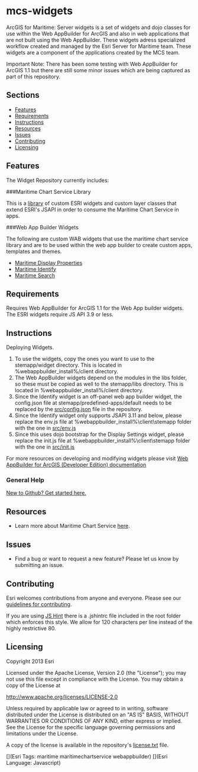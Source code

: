 # mcs-widgets
ArcGIS for Maritime: Server widgets is a set of widgets and dojo classes for use within the Web AppBuilder for ArcGIS and also in web applications that are not built using the Web AppBuilder. These widgets adress specialized workflow created and managed by the Esri Server for Maritime team. These widgets are a component of the applications created by the MCS team.

Important Note: There has been some testing with Web AppBuilder for ArcGIS 1.1 but there are still some minor issues which are being captured as part of this repository.

## Sections

* [Features](#features)
* [Requirements](#requirements)
* [Instructions](#instructions)
* [Resources](#resources)
* [Issues](#issues)
* [Contributing](#contributing)
* [Licensing](#licensing)

## Features
The Widget Repository currently includes:

###Maritime Chart Service Library

This is a [library](./src/libs/mcs-widgets/README.md) of custom ESRI widgets and custom layer classes that extend ESRI's JSAPI in order to consume the Maritime Chart Service in apps. 

###Web App Builder Widgets

The following are custom WAB widgets that use the maritime chart service library and are to be used within the web app builder to create custom apps, templates and themes.

* [Maritime Display Properties](./src/widgets/MaritimeDisplayProperties/README.md)
* [Maritime Identify](./src/widgets/MaritimeIdentify/README.md)
* [Maritime Search](./src/widgets/MaritimeSearch/README.md)


## Requirements
Requires Web AppBuilder for ArcGIS 1.1 for the Web App builder widgets. The ESRI widgets require JS API 3.9 or less. 

## Instructions
Deploying Widgets.

1. To use the widgets, copy the ones you want to use to the stemapp/widget directory. This is located in %webappbuilder_install%/client directory.
2. The Web AppBuilder widgets depend on the modules in the libs folder, so these must be copied as well to the stemapp/libs directory. This is located in %webappbuilder_install%/client directory. 
3. Since the Identify widget is an off-panel web app builder widget, the config.json file at stemapp/predefined-apps/default needs to be replaced by the [src/config.json](src/config.js) file in the repository. 
4. Since the Identify widget only supports JSAPI 3.11 and below, please replace the env.js file at %webappbuilder_install%\client\stemapp folder with the one in [src/env.js](./src/env.js)
5. Since this uses dojo bootstrap for the Display Settings widget, please replace the init.js file at %webappbuilder_install%\client\stemapp folder with the one in [src/init.js](./src/init.js)

For more resources on developing and modifying widgets please visit
[Web AppBuilder for ArcGIS (Developer Edition) documentation](https://developers.arcgis.com/web-appbuilder/)

### General Help
[New to Github? Get started here.](http://htmlpreview.github.com/?https://github.com/Esri/esri.github.com/blob/master/help/esri-getting-to-know-github.html)


## Resources

* Learn more about Maritime Chart Service [here](http://blogs.esri.com/esri/arcgis/2015/01/21/a-brief-introduction-to-the-maritime-chart-server/).

## Issues

* Find a bug or want to request a new feature?  Please let us know by submitting an issue.

## Contributing

Esri welcomes contributions from anyone and everyone. Please see our [guidelines for contributing](https://github.com/esri/contributing).

If you are using [JS Hint](http://http://www.jshint.com/) there is a .jshintrc file included in the root folder which enforces this style.
We allow for 120 characters per line instead of the highly restrictive 80.

## Licensing

Copyright 2013 Esri

Licensed under the Apache License, Version 2.0 (the "License");
you may not use this file except in compliance with the License.
You may obtain a copy of the License at

   http://www.apache.org/licenses/LICENSE-2.0

Unless required by applicable law or agreed to in writing, software
distributed under the License is distributed on an "AS IS" BASIS,
WITHOUT WARRANTIES OR CONDITIONS OF ANY KIND, either express or implied.
See the License for the specific language governing permissions and
limitations under the License.

A copy of the license is available in the repository's
[license.txt](license.txt) file.

[](Esri Tags: maritime maritimechartservice webappbuilder)
[](Esri Language: Javascript)

